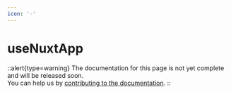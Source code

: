 ```yaml
---
icon: '◦'
---
```


# useNuxtApp

::alert{type=warning}
The documentation for this page is not yet complete and will be released soon.<br>
You can help us by [contributing to the documentation](/community/documentation).
::
